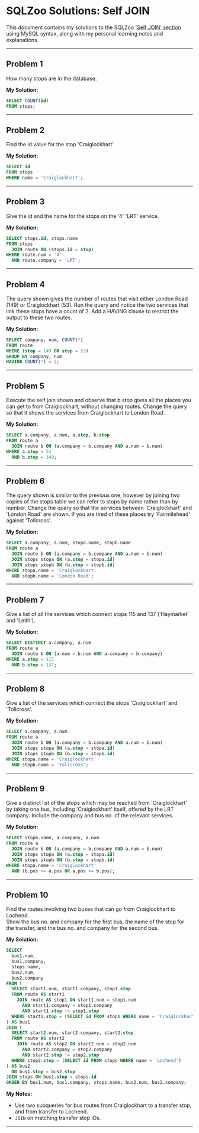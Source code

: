 # SQLZoo Solutions: Self JOIN

This document contains my solutions to the SQLZoo ['Self JOIN' section](https://sqlzoo.net/wiki/Self_join) using MySQL syntax, along with my personal learning notes and explanations.

---

## Problem 1
How many stops are in the database.  

**My Solution:**

```sql
SELECT COUNT(id)
FROM stops;
```

---

## Problem 2
Find the id value for the stop 'Craiglockhart'.    

**My Solution:**

```sql
SELECT id
FROM stops
WHERE name = 'Craiglockhart';
```

---

## Problem 3
Give the id and the name for the stops on the '4' 'LRT' service.  

**My Solution:**

```sql
SELECT stops.id, stops.name
FROM stops
  JOIN route ON (stops.id = stop)
WHERE route.num = '4'
  AND route.company = 'LRT';
```

---

## Problem 4
The query shown gives the number of routes that visit either London Road (149) or Craiglockhart (53). Run the query and notice the two services that link these stops have a count of 2. Add a HAVING clause to restrict the output to these two routes.  

**My Solution:**

```sql
SELECT company, num, COUNT(*)
FROM route 
WHERE (stop = 149 OR stop = 53)
GROUP BY company, num
HAVING COUNT(*) = 2;
```

---

## Problem 5
Execute the self join shown and observe that b.stop gives all the places you can get to from Craiglockhart, without changing routes. Change the query so that it shows the services from Craiglockhart to London Road.  

**My Solution:**

```sql
SELECT a.company, a.num, a.stop, b.stop
FROM route a 
  JOIN route b ON (a.company = b.company AND a.num = b.num)
WHERE a.stop = 53
  AND b.stop = 149;
```

---

## Problem 6
The query shown is similar to the previous one, however by joining two copies of the stops table we can refer to stops by name rather than by number. Change the query so that the services between 'Craiglockhart' and 'London Road' are shown. If you are tired of these places try 'Fairmilehead' against 'Tollcross'.  

**My Solution:**

```sql
SELECT a.company, a.num, stopa.name, stopb.name
FROM route a 
  JOIN route b ON (a.company = b.company AND a.num = b.num)
  JOIN stops stopa ON (a.stop = stopa.id)
  JOIN stops stopb ON (b.stop = stopb.id)
WHERE stopa.name = 'Craiglockhart'
  AND stopb.name = 'London Road';
```

---

## Problem 7
Give a list of all the services which connect stops 115 and 137 ('Haymarket' and 'Leith').  

**My Solution:**

```sql
SELECT DISTINCT a.company, a.num
FROM route a
  JOIN route b ON (a.num = b.num AND a.company = b.company)
WHERE a.stop = 115
  AND b.stop = 137;
```

---

## Problem 8
Give a list of the services which connect the stops 'Craiglockhart' and 'Tollcross'.  

**My Solution:**

```sql
SELECT a.company, a.num
FROM route a
  JOIN route b ON (a.company = b.company AND a.num = b.num)
  JOIN stops stopa ON (a.stop = stopa.id)
  JOIN stops stopb ON (b.stop = stopb.id)
WHERE stopa.name = 'Craiglockhart'
  AND stopb.name = 'Tollcross';
```

---

## Problem 9
Give a distinct list of the stops which may be reached from 'Craiglockhart' by taking one bus, including 'Craiglockhart' itself, offered by the LRT company. Include the company and bus no. of the relevant services.  

**My Solution:**

```sql
SELECT stopb.name, a.company, a.num
FROM route a
  JOIN route b ON (a.company = b.company AND a.num = b.num)
  JOIN stops stopa ON (a.stop = stopa.id)
  JOIN stops stopb ON (b.stop = stopb.id)
WHERE stopa.name = 'Craiglockhart'
  AND (b.pos >= a.pos OR a.pos >= b.pos);
```

---

## Problem 10
Find the routes involving two buses that can go from Craiglockhart to Lochend.  
Show the bus no. and company for the first bus, the name of the stop for the transfer, and the bus no. and company for the second bus.  

**My Solution:**

```sql
SELECT 
  bus1.num, 
  bus1.company,      
  stops.name,        
  bus2.num,          
  bus2.company       
FROM (
  SELECT start1.num, start1.company, stop1.stop
  FROM route AS start1
    JOIN route AS stop1 ON start1.num = stop1.num
      AND start1.company = stop1.company
      AND start1.stop != stop1.stop
  WHERE start1.stop = (SELECT id FROM stops WHERE name = 'Craiglockhart')
) AS bus1
JOIN (
  SELECT start2.num, start2.company, start2.stop
  FROM route AS start2
    JOIN route AS stop2 ON start2.num = stop2.num
      AND start2.company = stop2.company
      AND start2.stop != stop2.stop
  WHERE stop2.stop = (SELECT id FROM stops WHERE name = 'Lochend')
) AS bus2
  ON bus1.stop = bus2.stop
JOIN stops ON bus1.stop = stops.id
ORDER BY bus1.num, bus1.company, stops.name, bus2.num, bus2.company;
```

**My Notes:**  
- Use two subqueries for bus routes from Craiglockhart to a transfer stop, and from transfer to Lochend.
- `JOIN` on matching transfer stop IDs.

---

